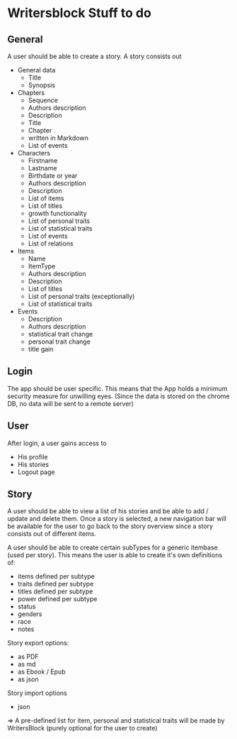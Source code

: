 # Writersblock Stuff to do

## General
A user should be able to create a story.
A story consists out
  - General data
    + Title
    + Synopsis
  - Chapters
    + Sequence
    + Authors description
    + Description
    + Title
    + Chapter
    + written in Markdown
    + List of events
  - Characters
    + Firstname
    + Lastname
    - Birthdate or year
    + Authors description
    + Description
    - List of items
    - List of titles
    - growth functionality
    + List of personal traits
    + List of statistical traits
    + List of events
    + List of relations
  - Items
    + Name
    + ItemType
    + Authors description
    + Description
    - List of titles
    - List of personal traits (exceptionally)
    - List of statistical traits
  - Events
    + Description
    + Authors description
    - statistical trait change
    - personal trait change
    - title gain

## Login
The app should be user specific. This means that the App holds a minimum security measure for unwilling eyes. (Since the data is stored on the chrome DB, no data will be sent to a remote server)

## User
After login, a user gains access to
  - His profile
  - His stories
  - Logout page

## Story
A user should be able to view a list of his stories and be able to add / update and delete them.
Once a story is selected, a new navigation bar will be available for the user to go back to the story overview since a story consists out of different items.

A user should be able to create certain subTypes for a generic itembase (used per story). This means the user is able to create it's own definitions of:
  - items defined per subtype
  - traits defined per subtype
  - titles defined per subtype
  - power defined per subtype
  - status
  - genders
  - race
  - notes

Story export options:
  - as PDF
  - as md
  - as Ebook / Epub
  - as json

Story import options
  - json

=> A pre-defined list for item, personal and statistical traits will be made by WritersBlock (purely optional for the user to create)